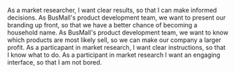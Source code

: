 As a market researcher, I want clear results, so that I can make informed decisions. 
As BusMall's product development team, we want to present our branding up front, so that we have a better chance of becoming a household name. 
As BusMall's product development team, we want to know which products are most likely sell, so we can make our company a larger profit. 
As a particapant in market research, I want clear instructions, so that I know what to do. 
As a participant in market research I want an engaging interface, so that I am not bored. 
